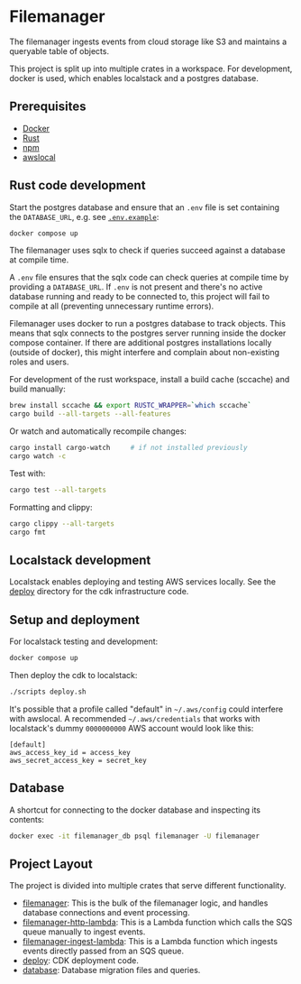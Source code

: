 # Filemanager

The filemanager ingests events from cloud storage like S3 and maintains a queryable table of objects.

This project is split up into multiple crates in a workspace. For development, docker is used, which enables localstack and a postgres database.

## Prerequisites

- [Docker](https://docs.docker.com/get-docker/)
- [Rust](https://www.rust-lang.org/tools/install)
- [npm](https://www.npmjs.com/get-npm)
- [awslocal](https://github.com/localstack/awscli-local)

## Rust code development

Start the postgres database and ensure that an `.env` file is set containing the `DATABASE_URL`, e.g. see [`.env.example`][env-example]:

```sh
docker compose up
```

The filemanager uses sqlx to check if queries succeed against a database at compile time.

A `.env` file ensures that the sqlx code can check queries at compile time by providing a `DATABASE_URL`. If `.env` is not present and there's no active database running and ready to be connected to, this project will fail to compile at all (preventing unnecessary runtime errors).

Filemanager uses docker to run a postgres database to track objects. This means that sqlx connects to the postgres server
running inside the docker compose container. If there are additional postgres installations locally (outside of docker),
this might interfere and complain about non-existing roles and users.

For development of the rust workspace, install a build cache (sccache) and build manually:

```sh
brew install sccache && export RUSTC_WRAPPER=`which sccache`
cargo build --all-targets --all-features
```

Or watch and automatically recompile changes:

```sh
cargo install cargo-watch     # if not installed previously
cargo watch -c
```

Test with:

```sh
cargo test --all-targets
```

Formatting and clippy:

```sh
cargo clippy --all-targets
cargo fmt
```

## Localstack development

Localstack enables deploying and testing AWS services locally. See the [deploy][deploy] directory
for the cdk infrastructure code.

## Setup and deployment

For localstack testing and development:

```sh
docker compose up
```

Then deploy the cdk to localstack:

```sh
./scripts deploy.sh
```

It's possible that a profile called "default" in `~/.aws/config` could interfere with awslocal. A recommended `~/.aws/credentials` that works with localstack's dummy `0000000000` AWS account would look like this:

```
[default]
aws_access_key_id = access_key
aws_secret_access_key = secret_key
```

## Database

A shortcut for connecting to the docker database and inspecting its contents:

```bash
docker exec -it filemanager_db psql filemanager -U filemanager
```

[deploy]: ./deploy
[env-example]: .env.example

## Project Layout

The project is divided into multiple crates that serve different functionality.

* [filemanager]: This is the bulk of the filemanager logic, and handles database connections and event processing.
* [filemanager-http-lambda]: This is a Lambda function which calls the SQS queue manually to ingest events.
* [filemanager-ingest-lambda]: This is a Lambda function which ingests events directly passed from an SQS queue.
* [deploy]: CDK deployment code.
* [database]: Database migration files and queries.

[filemanager]: filemanager
[filemanager-http-lambda]: filemanager-http-lambda
[filemanager-ingest-lambda]: filemanager-ingest-lambda
[deploy]: deploy
[database]: database
